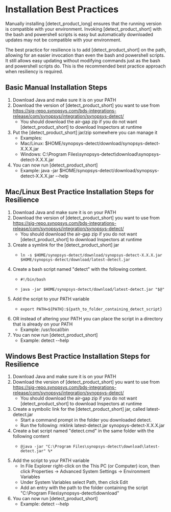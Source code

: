 # Installation Best Practices

Manually installing [detect_product_long] ensures that the running version is compatible with your environment. Invoking [detect_product_short] with the bash and powershell scripts is easy but automatically downloaded updates may not be compatible with your environment.  

The best practice for resilience is to add [detect_product_short] on the path, allowing for an easier invocation than even the bash and powershell scripts. It still allows easy updating without modifying commands just as the bash and powershell scripts do. This is the recommended best practice approach when resiliency is required.  

## Basic Manual Installation Steps

1. Download Java and make sure it is on your PATH
2. Download the version of [detect_product_short] you want to use from https://sig-repo.synopsys.com/bds-integrations-release/com/synopsys/integration/synopsys-detect/
    * You should download the air-gap zip if you do not want [detect_product_short] to download Inspectors at runtime
3. Put the [detect_product_short] jar/zip somewhere you can manage it
    * Examples: 
    *    Mac/Linux: 	$HOME/synopsys-detect/download/synopsys-detect-X.X.X.jar
    *    Windows:	   C:\Program Files\synopsys-detect\download\synopsys-detect-X.X.X.jar
4. You can now run [detect_product_short]
    * Example: java -jar $HOME/synopsys-detect/download/synopsys-detect-X.X.X.jar --help

## Mac/Linux Best Practice Installation Steps for Resilience  

1. Download Java and make sure it is on your PATH
2. Download the version of [detect_product_short] you want to use from https://sig-repo.synopsys.com/bds-integrations-release/com/synopsys/integration/synopsys-detect/
   * You should download the air-gap zip if you do not want [detect_product_short] to download Inspectors at runtime
3. Create a symlink for the [detect_product_short] jar
   *     ln -s $HOME/synopsys-detect/download/synopsys-detect-X.X.X.jar $HOME/synopsys-detect/download/latest-detect.jar
4. Create a bash script named "detect" with the following content.
   *     #!/bin/bash
   *     java -jar $HOME/synopsys-detect/download/latest-detect.jar "$@"
5. Add the script to your PATH variable
   *     export PATH=${PATH}:${path_to_folder_containing_detect_script}
6. OR instead of altering your PATH you can place the script in a directory that is already on your PATH
   * Example: /usr/local/bin
7. You can now run [detect_product_short]
   * Example: detect --help

## Windows Best Practice Installation Steps for Resilience 

1. Download Java and make sure it is on your PATH
2. Download the version of [detect_product_short] you want to use from https://sig-repo.synopsys.com/bds-integrations-release/com/synopsys/integration/synopsys-detect/
   * You should download the air-gap zip if you do not want [detect_product_short] to download Inspectors at runtime
3. Create a symbolic link for the [detect_product_short] jar, called latest-detect.jar
   * Start a command prompt in the folder you downloaded detect.
   * Run the following: mklink latest-detect.jar synopsys-detect-X.X.X.jar
4. Create a bat script named "detect.cmd" in the same folder with the following content
   *     @java -jar "C:\Program Files\synopsys-detect\download\latest-detect.jar" %*
5. Add the script to your PATH variable
   * In File Explorer right-click on the This PC (or Computer) icon, then click Properties -> Advanced System Settings -> Environment Variables
   * Under System Variables select Path, then click Edit
   * Add an entry with the path to the folder containing the script "C:\Program Files\synopsys-detect\download\"
7. You can now run [detect_product_short]
   * Example: detect --help

